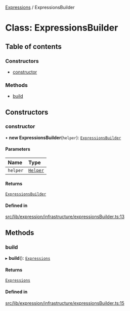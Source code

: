 [Expressions](../README.md) / ExpressionsBuilder

# Class: ExpressionsBuilder

## Table of contents

### Constructors

- [constructor](ExpressionsBuilder.md#constructor)

### Methods

- [build](ExpressionsBuilder.md#build)

## Constructors

### constructor

• **new ExpressionsBuilder**(`helper`): [`ExpressionsBuilder`](ExpressionsBuilder.md)

#### Parameters

| Name | Type |
| :------ | :------ |
| `helper` | [`Helper`](Helper.md) |

#### Returns

[`ExpressionsBuilder`](ExpressionsBuilder.md)

#### Defined in

[src/lib/expression/infrastructure/expressionsBuilder.ts:13](https://github.com/FlavioLionelRita/3xpr/blob/6ae12c6/src/lib/expression/infrastructure/expressionsBuilder.ts#L13)

## Methods

### build

▸ **build**(): [`Expressions`](../interfaces/Expressions.md)

#### Returns

[`Expressions`](../interfaces/Expressions.md)

#### Defined in

[src/lib/expression/infrastructure/expressionsBuilder.ts:15](https://github.com/FlavioLionelRita/3xpr/blob/6ae12c6/src/lib/expression/infrastructure/expressionsBuilder.ts#L15)

